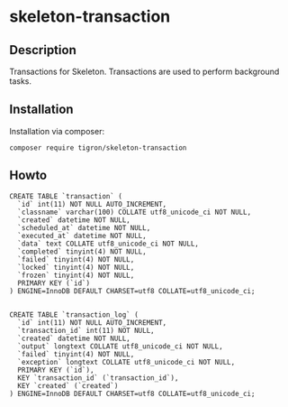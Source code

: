# skeleton-transaction

## Description

Transactions for Skeleton. Transactions are used to perform background
tasks.

## Installation

Installation via composer:

    composer require tigron/skeleton-transaction

## Howto


    CREATE TABLE `transaction` (
      `id` int(11) NOT NULL AUTO_INCREMENT,
      `classname` varchar(100) COLLATE utf8_unicode_ci NOT NULL,
      `created` datetime NOT NULL,
      `scheduled_at` datetime NOT NULL,
      `executed_at` datetime NOT NULL,
      `data` text COLLATE utf8_unicode_ci NOT NULL,
      `completed` tinyint(4) NOT NULL,
      `failed` tinyint(4) NOT NULL,
      `locked` tinyint(4) NOT NULL,
      `frozen` tinyint(4) NOT NULL,
      PRIMARY KEY (`id`)
    ) ENGINE=InnoDB DEFAULT CHARSET=utf8 COLLATE=utf8_unicode_ci;


    CREATE TABLE `transaction_log` (
      `id` int(11) NOT NULL AUTO_INCREMENT,
      `transaction_id` int(11) NOT NULL,
      `created` datetime NOT NULL,
      `output` longtext COLLATE utf8_unicode_ci NOT NULL,
      `failed` tinyint(4) NOT NULL,
      `exception` longtext COLLATE utf8_unicode_ci NOT NULL,
      PRIMARY KEY (`id`),
      KEY `transaction_id` (`transaction_id`),
      KEY `created` (`created`)
    ) ENGINE=InnoDB DEFAULT CHARSET=utf8 COLLATE=utf8_unicode_ci;

